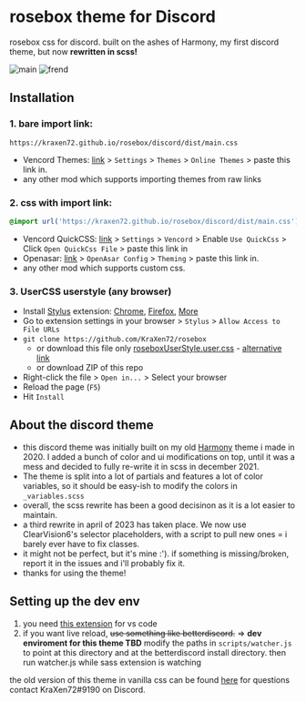 # rosebox theme for Discord
rosebox css for discord.
built on the ashes of Harmony, my first discord theme, but now **rewritten in scss!**

![main](https://cdn.discordapp.com/attachments/704792091955429426/920341533692133507/unknown.png)
![frend](https://cdn.discordapp.com/attachments/704792091955429426/920341817063510037/unknown.png)


## Installation
### 1. bare import link:
```
https://kraxen72.github.io/rosebox/discord/dist/main.css
```
- Vencord Themes: [link](https://github.com/Vendicated/Vencord) > `Settings` > `Themes` > `Online Themes` > paste this link in.
- any other mod which supports importing themes from raw links
### 2. css with import link:
```css 
@import url('https://kraxen72.github.io/rosebox/discord/dist/main.css');
```  
- Vencord QuickCSS: [link](https://github.com/Vendicated/Vencord) > `Settings` > `Vencord` > Enable `Use QuickCss` > Click `Open QuickCss File` > paste this link in
- Openasar: [link](https://openasar.dev) > `OpenAsar Config` > `Theming` > paste this link in. 
- any other mod which supports custom css.
### 3. UserCSS userstyle (any browser)
- Install [Stylus](https://github.com/openstyles/stylus/) extension: [Chrome](https://chrome.google.com/webstore/detail/stylus/clngdbkpkpeebahjckkjfobafhncgmne), [Firefox](https://addons.mozilla.org/firefox/addon/styl-us/), [More](https://add0n.com/stylus.html)
- Go to extension settings in your browser > `Stylus` > `Allow Access to File URLs`
- `git clone https://github.com/KraXen72/rosebox` 
  - or download this file only [roseboxUserStyle.user.css]() - [alternative link](./roseboxUserStyle.user.css)
  - or download ZIP of this repo
- Right-click the  file > `Open in...` > Select your browser
- Reload the page (`F5`)
- Hit `Install`

## About the discord theme
- this discord theme was initially built on my old [Harmony](https://github.com/KraXen72/harmony-discord) theme i made in 2020. I added a bunch of color and ui modifications on top, until it was a mess and decided to fully re-write it in scss in december 2021. 
- The theme is split into a lot of partials and features a lot of color variables, so it should be easy-ish to modify the colors in `_variables.scss`
- overall, the scss rewrite has been a good decisinon as it is a lot easier to maintain.
- a third rewrite in april of 2023 has taken place. We now use ClearVision6's selector placeholders, with a script to pull new ones = i barely ever have to fix classes.
- it might not be perfect, but it's mine :'). if something is missing/broken, report it in the issues and i'll probably fix it.
- thanks for using the theme!

## Setting up the dev env
1. you need [this extension](https://marketplace.visualstudio.com/items?itemName=glenn2223.live-sass) for vs code
2. if you want live reload, ~~use something like betterdiscord.~~ => **dev enviroment for this theme TBD** modify the paths in `scripts/watcher.js` to point at this directory and at the betterdiscord install directory. then run watcher.js while sass extension is watching

the old version of this theme in vanilla css can be found [here](https://github.com/KraXen72/rosebox-discord)
for questions contact KraXen72#9190 on Discord.